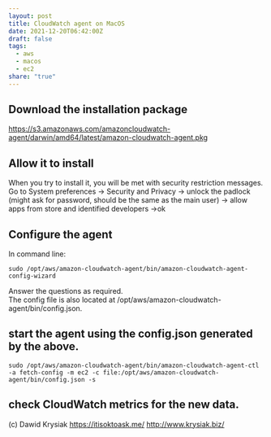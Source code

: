 ```yaml
---  
layout: post  
title: CloudWatch agent on MacOS  
date: 2021-12-20T06:42:00Z  
draft: false  
tags:  
  - aws  
  - macos  
  - ec2  
share: "true"  
---  
```

  
  
  
## Download the installation package  
https://s3.amazonaws.com/amazoncloudwatch-agent/darwin/amd64/latest/amazon-cloudwatch-agent.pkg  
  
## Allow it to install  
When you try to install it, you will be met with security restriction messages.  
Go to System preferences -> Security and Privacy -> unlock the padlock (might ask for password, should be the same as the main user) -> allow apps from store and identified developers ->ok  
  
## Configure the agent  
In command line:  
  
  
```  
sudo /opt/aws/amazon-cloudwatch-agent/bin/amazon-cloudwatch-agent-config-wizard  
```  
  
Answer the questions as required.  
The config file is also located at /opt/aws/amazon-cloudwatch-agent/bin/config.json.  
  
## start the agent using the config.json generated by the above.  
  
```  
sudo /opt/aws/amazon-cloudwatch-agent/bin/amazon-cloudwatch-agent-ctl -a fetch-config -m ec2 -c file:/opt/aws/amazon-cloudwatch-agent/bin/config.json -s  
```  
  
## check CloudWatch metrics for the new data.  
  
(c) Dawid Krysiak https://itisoktoask.me/ http://www.krysiak.biz/
